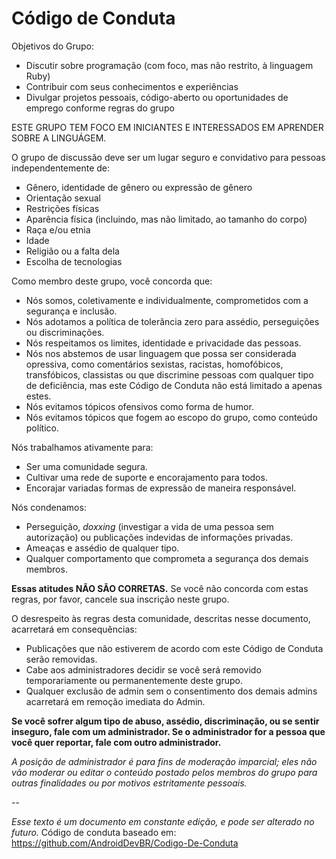 
# Código de Conduta
Objetivos do Grupo:
- Discutir sobre programação (com foco, mas não restrito, à linguagem Ruby)
- Contribuir com seus conhecimentos e experiências
- Divulgar projetos pessoais, código-aberto ou oportunidades de emprego conforme regras do grupo

ESTE GRUPO TEM FOCO EM INICIANTES E INTERESSADOS EM APRENDER SOBRE A LINGUÁGEM.

O grupo de discussão deve ser um lugar seguro e convidativo para pessoas independentemente de:

- Gênero, identidade de gênero ou expressão de gênero
- Orientação sexual
- Restrições físicas
- Aparência física (incluindo, mas não limitado, ao tamanho do corpo)
- Raça e/ou etnia
- Idade
- Religião ou a falta dela
- Escolha de tecnologias

Como membro deste grupo, você concorda que:

* Nós somos, coletivamente e individualmente, comprometidos com a segurança e inclusão.
* Nós adotamos a política de tolerância zero para assédio, perseguições ou discriminações.
* Nós respeitamos os limites, identidade e privacidade das pessoas.
* Nós nos abstemos de usar linguagem que possa ser considerada opressiva, como comentários sexistas, racistas, homofóbicos, transfóbicos, classistas ou que discrimine pessoas com qualquer tipo de deficiência, mas este Código de Conduta não está limitado a apenas estes.
* Nós evitamos tópicos ofensivos como forma de humor.
* Nós evitamos tópicos que fogem ao escopo do grupo, como conteúdo político.

Nós trabalhamos ativamente para:

* Ser uma comunidade segura.
* Cultivar uma rede de suporte e encorajamento para todos.
* Encorajar variadas formas de expressão de maneira responsável.

Nós condenamos:

* Perseguição, _doxxing_ (investigar a vida de uma pessoa sem autorização) ou publicações indevidas de informações privadas.
* Ameaças e assédio de qualquer tipo.
* Qualquer comportamento que comprometa a segurança dos demais membros.

**Essas atitudes NÃO SÃO CORRETAS.** Se você não concorda com estas regras, por favor, cancele sua inscrição neste grupo.

O desrespeito às regras desta comunidade, descritas nesse documento, acarretará em consequências:

- Publicações que não estiverem de acordo com este Código de Conduta serão removidas.
- Cabe aos administradores decidir se você será removido temporariamente ou permanentemente deste grupo.
- Qualquer exclusão de admin sem o consentimento dos demais admins acarretará em remoção imediata do Admin.


**Se você sofrer algum tipo de abuso, assédio, discriminação, ou se sentir inseguro, fale com um administrador. Se o administrador for a pessoa que você quer reportar, fale com outro administrador.**

*A posição de administrador é para fins de moderação imparcial; eles não vão moderar ou editar o conteúdo postado pelos membros do grupo para outras finalidades ou por motivos estritamente pessoais.*

--

*Esse texto é um documento em constante edição, e pode ser alterado no futuro.* Código de conduta baseado em: https://github.com/AndroidDevBR/Codigo-De-Conduta

